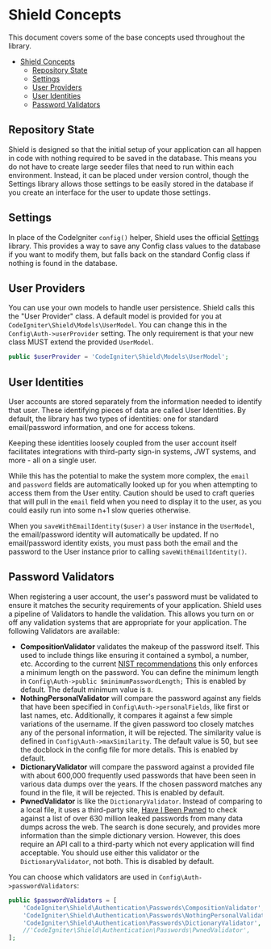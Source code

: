 # Shield Concepts

This document covers some of the base concepts used throughout the library.

- [Shield Concepts](#shield-concepts)
  - [Repository State](#repository-state)
  - [Settings](#settings)
  - [User Providers](#user-providers)
  - [User Identities](#user-identities)
  - [Password Validators](#password-validators)

## Repository State

Shield is designed so that the initial setup of your application can all happen in code with nothing required to be
saved in the database. This means you do not have to create large seeder files that need to run within each environment.
Instead, it can be placed under version control, though the Settings library allows those settings to be easily stored
in the database if you create an interface for the user to update those settings.

## Settings

In place of the CodeIgniter `config()` helper, Shield uses the official [Settings](https://github.com/codeigniter4/settings)
library. This provides a way to save any Config class values to the database if you want to modify them, but falls back
on the standard Config class if nothing is found in the database.

## User Providers

You can use your own models to handle user persistence. Shield calls this the "User Provider" class. A default model
is provided for you at `CodeIgniter\Shield\Models\UserModel`. You can change this in the `Config\Auth->userProvider` setting.
The only requirement is that your new class MUST extend the provided `UserModel`.

```php
public $userProvider = 'CodeIgniter\Shield\Models\UserModel';
```

<a name="identities" />

## User Identities

User accounts are stored separately from the information needed to identify that user. These identifying pieces of data are
called User Identities. By default, the library has two types of identities: one for standard email/password information,
and one for access tokens.

Keeping these identities loosely coupled from the user account itself facilitates integrations with third-party sign-in systems, JWT systems, and more - all on a single user.

While this has the potential to make the system more complex, the `email` and `password` fields are automatically
looked up for you when attempting to access them from the User entity. Caution should be used to craft queries that will pull
in the `email` field when you need to display it to the user, as you could easily run into some n+1 slow queries otherwise.

When you `saveWithEmailIdentity($user)` a `User` instance in the `UserModel`, the email/password identity will automatically be updated.
If no email/password identity exists, you must pass both the email and the password to the User instance prior to calling `saveWithEmailIdentity()`.

## Password Validators

When registering a user account, the user's password must be validated to ensure it matches the security requirements of
your application. Shield uses a pipeline of Validators to handle the validation. This allows you turn on or off any validation
systems that are appropriate for your application. The following Validators are available:

- **CompositionValidator** validates the makeup of the password itself. This used to include things
    like ensuring it contained a symbol, a number, etc. According to the current
    [NIST recommendations](https://pages.nist.gov/800-63-3/sp800-63b.html) this only enforces a
    minimum length on the password. You can define the minimum length in
    `Config\Auth->public $minimumPasswordLength;` This is enabled by default. The default minimum
    value is `8`.
- **NothingPersonalValidator** will compare the password against any fields that have been specified
    in `Config\Auth->personalFields`, like first or last names, etc. Additionally, it compares it
    against a few simple variations of the username. If the given password too closely matches
    any of the personal information, it will be rejected. The similarity value is defined in
     `Config\Auth->maxSimilarity`. The default value is 50, but see the docblock in the config
     file for more details. This is enabled by default.
- **DictionaryValidator** will compare the password against a provided file with about 600,000
    frequently used passwords that have been seen in various data dumps over the years. If the
    chosen password matches any found in the file, it will be rejected. This is enabled by default.
- **PwnedValidator** is like the `DictionaryValidator`. Instead of comparing to a local file, it
    uses a third-party site, [Have I Been Pwned](https://haveibeenpwned.com/Passwords) to check
    against a list of over 630 million leaked passwords from many data dumps across the web.
    The search is done securely, and provides more information than the simple dictionary version.
    However, this does require an API call to a third-party which not every application will
    find acceptable. You should use either this validator or the `DictionaryValidator`, not both.
    This is disabled by default.

You can choose which validators are used in `Config\Auth->passwordValidators`:

```php
public $passwordValidators = [
    'CodeIgniter\Shield\Authentication\Passwords\CompositionValidator',
    'CodeIgniter\Shield\Authentication\Passwords\NothingPersonalValidator',
    'CodeIgniter\Shield\Authentication\Passwords\DictionaryValidator',
    //'CodeIgniter\Shield\Authentication\Passwords\PwnedValidator',
];
```
